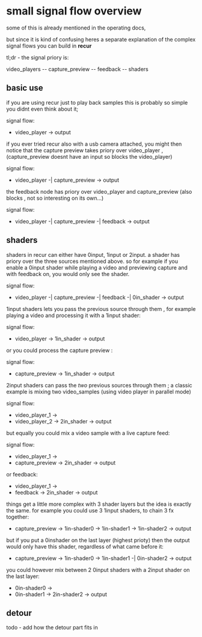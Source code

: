 # small signal flow overview

some of this is already mentioned in the operating docs,

but since it is kind of confusing heres a separate explanation of the complex signal flows you can build in __recur__

tl;dr - the signal priory is:

video_players -- capture_preview -- feedback -- shaders

## basic use

if you are using recur just to play back samples this is probably so simple you didnt even think about it; 

signal flow:
 - video_player -> output

if you ever tried recur also with a usb camera attached, you might then notice that the capture preview takes priory over video_player , (capture_preview doesnt have an input so blocks the video_player)

signal flow:
- video_player -| capture_preview -> output

the feedback node has priory over video_player and capture_preview (also blocks , not so interesting on its own...)

signal flow:
- video_player -| capture_preview -| feedback -> output

## shaders

shaders in recur can either have 0input, 1input or 2input. a shader has priory over the three sources mentioned above. so for example if you enable a 0input shader while playing a video and previewing capture and with feedback on, you would only see the shader.

signal flow:
- video_player -| capture_preview -| feedback -| 0in_shader -> output

1input shaders lets you pass the previous source through them , for example playing a video and processing it with a 1input shader:

signal flow:
- video_player -> 1in_shader -> output

or you could process the capture preview :

signal flow:
- capture_preview -> 1in_shader -> output

2input shaders can pass the _two_ previous sources through them ; a classic example is mixing two video_samples (using video player in parallel mode)

signal flow:

- video_player_1 ->
- video_player_2 -> 2in_shader -> output

but equally you could mix a video sample with a live capture feed:

signal flow:

- video_player_1 ->
- capture_preview -> 2in_shader -> output

or feedback:

- video_player_1 ->
- feedback -> 2in_shader -> output

things get a little more complex with 3 shader layers but the idea is exactly the same.
for example you could use 3 1input shaders, to chain 3 fx together:

- capture_preview -> 1in-shader0 -> 1in-shader1 -> 1in-shader2 -> output

but if you put a 0inshader on the last layer (highest prioty) then the output would only have this shader, regardless of what came before it:

- capture_preview -> 1in-shader0 -> 1in-shader1 -| 0in-shader2 -> output

you could however mix between 2 0input shaders with a 2input shader on the last layer:

- 0in-shader0 ->
- 0in-shader1 -> 2in-shader2 -> output

## detour

todo - add how the detour part fits in
